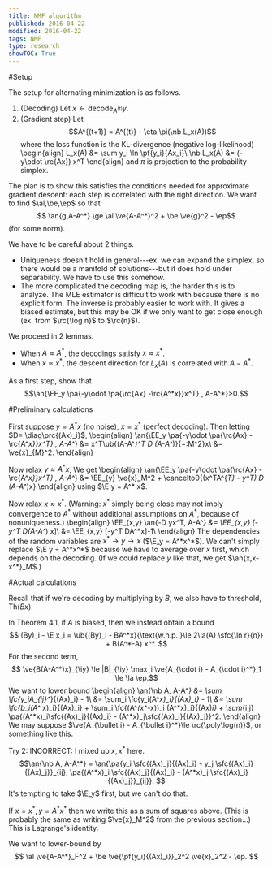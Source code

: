 ```yaml
---
title: NMF algorithm
published: 2016-04-22
modified: 2016-04-22
tags: NMF
type: research
showTOC: True
---
```


#Setup

The setup for alternating minimization is as follows.

1.  (Decoding) Let $x \leftarrow \text{decode}_{A^{(t)}} y$.
2.  (Gradient step) Let
    $$A^{(t+1)} = A^{(t)} - \eta \pi(\nb L_x(A))$$
	where the loss function is the KL-divergence (negative log-likelihood)
	\begin{align}
	L_x(A) &= \sum y_i \ln \pf{y_i}{Ax_i}\\
	\nb L_x(A) &= (-y\odot \rc{Ax}) x^T
	\end{align}
	and $\pi$ is projection to the probability simplex.

The plan is to show this satisfies the conditions needed for approximate gradient descent: each step is correlated with the right direction. We want to find $\al,\be,\ep$ so that
$$ \an{g,A-A^*} \ge \al \ve{A-A^*}^2 + \be \ve{g}^2 - \ep$$
(for some norm).

We have to be careful about 2 things.

*   Uniqueness doesn't hold in general---ex. we can expand the simplex, so there would be a manifold of solutions---but it does hold under separability. We have to use this somehow.
*   The more complicated the decoding map is, the harder this is to analyze. The MLE estimator is difficult to work with because there is no explicit form. The inverse is probably easier to work with. It gives a biased estimate, but this may be OK if we only want to get close enough (ex. from $\rc{\log n}$ to $\rc{n}$).

We proceed in 2 lemmas.

* When $A\approx A^*$, the decodings satisfy $x\approx x^*$.
* When $x\approx x^*$, the descent direction for $L_x(A)$ is correlated with $A-A^*$.

As a first step, show that
$$\an{\EE_y \pa{-y\odot \pa{\rc{Ax} -\rc{A^*x}}x^T} , A-A^*}>0.$$

#Preliminary calculations

First suppose $y=A^*x$ (no noise), $x=x^*$ (perfect decoding).  Then letting $D= \diag\prc{(Ax)_i}$,
\begin{align}
\an{\EE_y \pa{-y\odot \pa{\rc{Ax} -\rc{A^*x}}x^T} , A-A^*}
&= x^T\ub{(A-A^*)^T D (A-A^*)}{=:M^2}x\\
&= \ve{x}_{M}^2.
\end{align}

Now relax $y\approx A^*x$, We get
\begin{align}
\an{\EE_y \pa{-y\odot \pa{\rc{Ax} -\rc{A^*x}}x^T} , A-A^*}
&= \EE_{y} \ve{x}_M^2 + \cancelto0{(x^TA^{*T} - y^T) D (A-A^*)x}
\end{align}
using $\E y = A^* x$.

Now relax $x\approx x^*$. (Warning: $x^*$ simply being close may not imply convergence to $A^*$ without additional assumptions on $A^*$, because of nonuniqueness.)
\begin{align}
\EE_{x,y} \an{-D yx^T, A-A^*}
&= \EE_{x,y} [-y^T D(A-A^*) x]\\
&= \EE_{x,y} [-y^T DA^*x]-1\\
\end{align}
The dependencies of the random variables are $x^* \to y \to x$ ($\E_y = A^*x^*$). We can't simply replace $\E y = A^*x^*$ because we have to average over $x$ first, which depends on the decoding. (If we could replace $y$ like that, we get $\an{x,x-x^*}_M$.)

#Actual calculations

Recall that if we're decoding by multiplying by $B$, we also have to threshold, $\text{Th}(Bx)$.

In Theorem 4.1, if $A$ is biased, then we instead obtain a bound
$$ (By)_i - \E x_i = \ub{(By)_i - BA^*x}{\text{w.h.p. }\le 2\la(A) \sfc{\ln r}{n}} + B(A^*-A) x^*. $$
For the second term,
$$ \ve{B(A-A^*)x}_{\iy} \le |B|_{\iy} \max_i \ve{A_{\cdot i} - A_{\cdot i}^*}_1 \le \la \ep.$$
We want to lower bound
\begin{align}
\an{\nb A, A-A^*}
&= \sum \fc{y_iA_{ij}^*}{(Ax)_i} - 1\\
&= \sum_i \fc{y_i(A^*x)_i}{(Ax)_i} - 1\\
&= \sum \fc{b_i(A^* x)_i}{(Ax)_i} +
\sum_i \fc{(A^*(x^*-x))_i (A^*x)_i}{(Ax)_i} + \sum_{i,j} \pa{(A^*x)_i\sfc{(Ax)_j}{(Ax)_i} - (A^*x)_j\sfc{(Ax)_i}{(Ax)_j}}^2.
\end{align}
We may suppose $\ve{A_{\bullet i} - A_{\bullet i}^*}\le \rc{\poly\log(n)}$, or something like this.

Try 2:
INCORRECT: I mixed up $x,x^*$ here.
$$\an{\nb A, A-A^*} = \an{\pa{y_i \sfc{(Ax)_j}{(Ax)_i} - y_j \sfc{(Ax)_i}{(Ax)_j}}_{ij}, \pa{(A^*x)_i  \sfc{(Ax)_j}{(Ax)_i} - (A^*x)_j  \sfc{(Ax)_i}{(Ax)_j}}_{ij}}.
$$
It's tempting to take $\E_y$ first, but we can't do that.

If $x=x^*, y= A^*x^*$ then we write this as a sum of squares above. (This is probably the same as writing $\ve{x}_M^2$ from the previous section...) This is Lagrange's identity.

We want to lower-bound by
$$ \al \ve{A-A^*}_F^2 + \be \ve{\pf{y_i}{(Ax)_i}}_2^2 \ve{x}_2^2 - \ep.
$$
